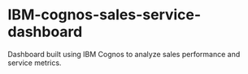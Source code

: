 # IBM-cognos-sales-service-dashboard
Dashboard built using IBM Cognos to analyze sales performance and service metrics.
